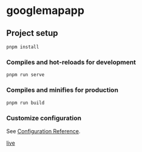 # googlemapapp

## Project setup
```
pnpm install
```

### Compiles and hot-reloads for development
```
pnpm run serve
```

### Compiles and minifies for production
```
pnpm run build
```

### Customize configuration
See [Configuration Reference](https://cli.vuejs.org/config/).

[live](https://64ed3269030b170e3e2880d7--phenomenal-bonbon-8f1882.netlify.app/)
